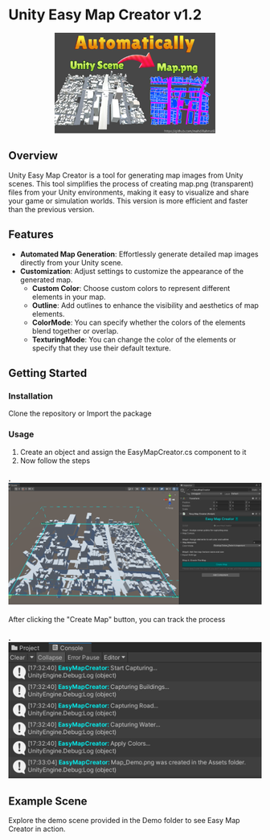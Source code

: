 # Unity Easy Map Creator v1.2
<p align="center">
  <img src="imgs/img.png" alt="Unity Easy Map Creator Logo" height="200">
</p>

## Overview

Unity Easy Map Creator is a tool for generating map images from Unity scenes. This tool simplifies the process of creating map.png (transparent) files from your Unity environments, making it easy to visualize and share your game or simulation worlds.
This version is more efficient and faster than the previous version.

## Features

- **Automated Map Generation**: Effortlessly generate detailed map images directly from your Unity scene.
- **Customization**: Adjust settings to customize the appearance of the generated map.
  - **Custom Color**: Choose custom colors to represent different elements in your map.
  - **Outline**: Add outlines to enhance the visibility and aesthetics of map elements.
  - **ColorMode**: You can specify whether the colors of the elements blend together or overlap.
  - **TexturingMode**: You can change the color of the elements or specify that they use their default texture.
  
## Getting Started

### Installation

Clone the repository or Import the package

### Usage

1. Create an object and assign the EasyMapCreator.cs component to it
2. Now follow the steps
#### . ![Unity Easy Map Creator Steps](imgs/steps.png)

After clicking the "Create Map" button, you can track the process
#### . ![Unity Easy Map Creator Logs](imgs/log.png)

## Example Scene

Explore the demo scene provided in the Demo folder to see Easy Map Creator in action.